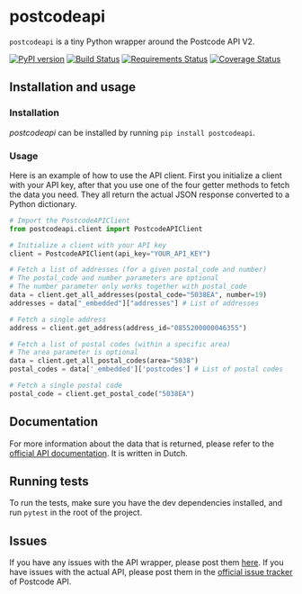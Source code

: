 # postcodeapi

`postcodeapi` is a tiny Python wrapper around the Postcode API V2.

[![PyPI version](https://badge.fury.io/py/postcodeapi.svg)](https://badge.fury.io/py/postcodeapi)
[![Build Status](https://travis-ci.org/roedesh/postcodeapi.svg?branch=master)](https://travis-ci.org/roedesh/postcodeapi)
[![Requirements Status](https://requires.io/github/roedesh/postcodeapi/requirements.svg?branch=master)](https://requires.io/github/roedesh/postcodeapi/requirements/?branch=master)
[![Coverage Status](https://coveralls.io/repos/github/roedesh/postcodeapi/badge.svg?branch=master)](https://coveralls.io/github/roedesh/postcodeapi?branch=master)

## Installation and usage

### Installation

*postcodeapi* can be installed by running `pip install postcodeapi`.

### Usage

Here is an example of how to use the API client. First you initialize a client with your API key, after that you use 
one of the four getter methods to fetch the data you need. They all return the actual JSON response converted to a 
Python dictionary.

```python
# Import the PostcodeAPIClient
from postcodeapi.client import PostcodeAPIClient

# Initialize a client with your API key
client = PostcodeAPIClient(api_key="YOUR_API_KEY")

# Fetch a list of addresses (for a given postal_code and number)
# The postal_code and number parameters are optional
# The number parameter only works together with postal_code
data = client.get_all_addresses(postal_code="5038EA", number=19)
addresses = data["_embedded"]["addresses"] # List of addresses

# Fetch a single address
address = client.get_address(address_id="0855200000046355")

# Fetch a list of postal codes (within a specific area) 
# The area parameter is optional
data = client.get_all_postal_codes(area="5038")
postal_codes = data['_embedded']['postcodes'] # List of postal codes

# Fetch a single postal code
postal_code = client.get_postal_code("5038EA")
```

## Documentation
For more information about the data that is returned, please refer to the [official API documentation](https://www.postcodeapi.nu/docs/). It is written in Dutch.

## Running tests
To run the tests, make sure you have the dev dependencies installed, and run `pytest` in the root of the project.

## Issues
If you have any issues with the API wrapper, please post them [here](https://github.com/infoklik/postcodeapi/issues). If you have issues with the actual API, 
please post them in the [official issue tracker](https://github.com/postcodeapi/postcodeapi/issues) of Postcode API.
